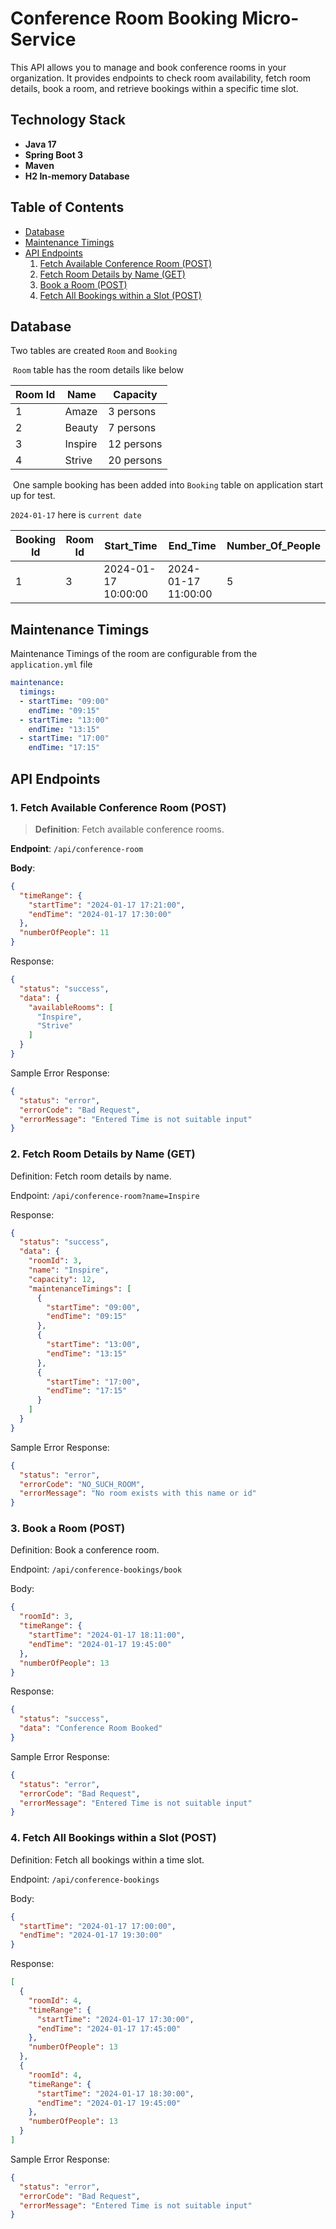 # Conference Room Booking Micro-Service
This API allows you to manage and book conference rooms in your organization. It provides endpoints to check room availability, fetch room details, book a room, and retrieve bookings within a specific time slot.

## Technology Stack
- **Java 17**
- **Spring Boot 3**
- **Maven**
- **H2 In-memory Database**

## Table of Contents
- [Database](#database)
- [Maintenance Timings](#maintenance-timings)
- [API Endpoints](#api-endpoints)
  1. [Fetch Available Conference Room (POST)](#1-fetch-available-conference-room-post)
  2. [Fetch Room Details by Name (GET)](#2-fetch-room-details-by-name-get)
  3. [Book a Room (POST)](#3-book-a-room-post)
  4. [Fetch All Bookings within a Slot (POST)](#4-fetch-all-bookings-within-a-slot-post)

## Database
Two tables are created `Room` and `Booking`

&nbsp;`Room` table has the room details like below

  | Room Id | Name    | Capacity   |
  |---------|---------|------------|
  | 1       | Amaze   | 3 persons  |
  | 2       | Beauty  | 7 persons  |
  | 3       | Inspire | 12 persons |
  | 4       | Strive  | 20 persons |

&nbsp;One sample booking has been added into `Booking` table on application start up for test.

`2024-01-17` here is `current date`

| Booking Id | Room Id | Start_Time          | End_Time            | Number_Of_People |
|------------|---------|---------------------|---------------------|------------------|
| 1          | 3       | 2024-01-17 10:00:00 | 2024-01-17 11:00:00 | 5                |

## Maintenance Timings
Maintenance Timings of the room are configurable from the `application.yml` file

```yml
maintenance:
  timings:
  - startTime: "09:00"
    endTime: "09:15"
  - startTime: "13:00"
    endTime: "13:15"
  - startTime: "17:00"
    endTime: "17:15"
```

## API Endpoints
### 1. Fetch Available Conference Room (POST)
> **Definition**: Fetch available conference rooms.

**Endpoint**: `/api/conference-room`

**Body**:

```json
{
  "timeRange": {
    "startTime": "2024-01-17 17:21:00",
    "endTime": "2024-01-17 17:30:00"
  },
  "numberOfPeople": 11
}
```
Response:

```json
{
  "status": "success",
  "data": {
    "availableRooms": [
      "Inspire",
      "Strive"
    ]
  }
}
```
Sample Error Response:

```json
{
  "status": "error",
  "errorCode": "Bad Request",
  "errorMessage": "Entered Time is not suitable input"
}
```
### 2. Fetch Room Details by Name (GET)
   Definition: Fetch room details by name.

Endpoint: `/api/conference-room?name=Inspire`

Response:

```json
{
  "status": "success",
  "data": {
    "roomId": 3,
    "name": "Inspire",
    "capacity": 12,
    "maintenanceTimings": [
      {
        "startTime": "09:00",
        "endTime": "09:15"
      },
      {
        "startTime": "13:00",
        "endTime": "13:15"
      },
      {
        "startTime": "17:00",
        "endTime": "17:15"
      }
    ]
  }
}
```
Sample Error Response:

```json
{
  "status": "error",
  "errorCode": "NO_SUCH_ROOM",
  "errorMessage": "No room exists with this name or id"
}
```
### 3. Book a Room (POST)
   Definition: Book a conference room.

Endpoint: `/api/conference-bookings/book`

Body:

```json
{
  "roomId": 3,
  "timeRange": {
    "startTime": "2024-01-17 18:11:00",
    "endTime": "2024-01-17 19:45:00"
  },
  "numberOfPeople": 13
}
```
Response:

```json
{
  "status": "success",
  "data": "Conference Room Booked"
}
```
Sample Error Response:

```json
{
  "status": "error",
  "errorCode": "Bad Request",
  "errorMessage": "Entered Time is not suitable input"
}
```
### 4. Fetch All Bookings within a Slot (POST)
   Definition: Fetch all bookings within a time slot.

Endpoint: `/api/conference-bookings`

Body:

```json
{
  "startTime": "2024-01-17 17:00:00",
  "endTime": "2024-01-17 19:30:00"
}
```
Response:

```json
[
  {
    "roomId": 4,
    "timeRange": {
      "startTime": "2024-01-17 17:30:00",
      "endTime": "2024-01-17 17:45:00"
    },
    "numberOfPeople": 13
  },
  {
    "roomId": 4,
    "timeRange": {
      "startTime": "2024-01-17 18:30:00",
      "endTime": "2024-01-17 19:45:00"
    },
    "numberOfPeople": 13
  }
]
```
Sample Error Response:

```json
{
  "status": "error",
  "errorCode": "Bad Request",
  "errorMessage": "Entered Time is not suitable input"
}
```
